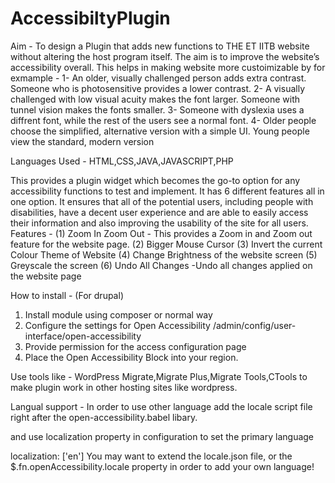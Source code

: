 # AccessibiltyPlugin
 
Aim - To design a Plugin that adds new functions to THE ET IITB website without altering the host program itself. The aim is to improve the website’s accessibility overall. This helps in making website more custoimizable by for exmample -
1- An older, visually challenged person adds extra contrast. Someone who is photosensitive provides a lower contrast.
2- A visually challenged with low visual acuity makes the font larger. Someone with tunnel vision makes the fonts smaller.
3- Someone with dyslexia uses a diffrent font, while the rest of the users see a normal font.
4- Older people choose the simplified, alternative version with a simple UI. Young people view the standard, modern version


Languages Used - HTML,CSS,JAVA,JAVASCRIPT,PHP



This provides a plugin widget which becomes the go-to option for any accessibility functions to test and implement. It has 6 different features all in one option. It ensures that all of the potential users, including people with disabilities, have a decent user experience and are able to easily access their information and also improving the usability of the site for all users.
Features - 
(1) Zoom In Zoom Out - This provides a Zoom in and Zoom out feature for the website page.
(2) Bigger Mouse Cursor
(3) Invert the current Colour Theme of Website
(4) Change Brightness of the website screen
(5) Greyscale the screen
(6) Undo All Changes -Undo all changes applied on the website page


How to install - (For drupal)
1) Install module using composer or normal way
2) Configure the settings for Open Accessibility
   /admin/config/user-interface/open-accessibility
3) Provide permission for the access configuration page
4) Place the Open Accessibility Block into your region.


Use tools like - WordPress Migrate,Migrate Plus,Migrate Tools,CTools to make plugin work in other hosting sites like wordpress.




Langual support - 
In order to use other language add the locale script file right after the open-accessibility.babel libary.

<script src="dist/open-accessibility.min.js"></script>
<script src="dist/locale.min.js"></script>
and use localization property in configuration to set the primary language

localization: ['en']
You may want to extend the locale.json file, or the $.fn.openAccessibility.locale property in order to add your own language!

          
     

